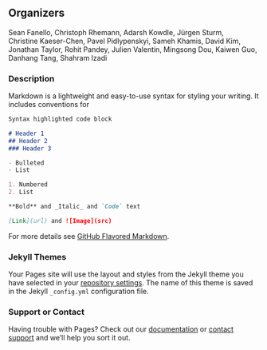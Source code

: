## Organizers

Sean Fanello, Christoph Rhemann, Adarsh Kowdle, Jürgen Sturm,  
Christine Kaeser-Chen, Pavel Pidlypenskyi, Sameh Khamis,  David Kim,  Jonathan Taylor, 
Rohit Pandey, Julien Valentin,  Mingsong Dou, Kaiwen Guo, Danhang Tang, Shahram Izadi


### Description

Markdown is a lightweight and easy-to-use syntax for styling your writing. It includes conventions for

```markdown
Syntax highlighted code block

# Header 1
## Header 2
### Header 3

- Bulleted
- List

1. Numbered
2. List

**Bold** and _Italic_ and `Code` text

[Link](url) and ![Image](src)
```

For more details see [GitHub Flavored Markdown](https://guides.github.com/features/mastering-markdown/).

### Jekyll Themes

Your Pages site will use the layout and styles from the Jekyll theme you have selected in your [repository settings](https://github.com/augmentedperception/cvpr18/settings). The name of this theme is saved in the Jekyll `_config.yml` configuration file.

### Support or Contact

Having trouble with Pages? Check out our [documentation](https://help.github.com/categories/github-pages-basics/) or [contact support](https://github.com/contact) and we’ll help you sort it out.

